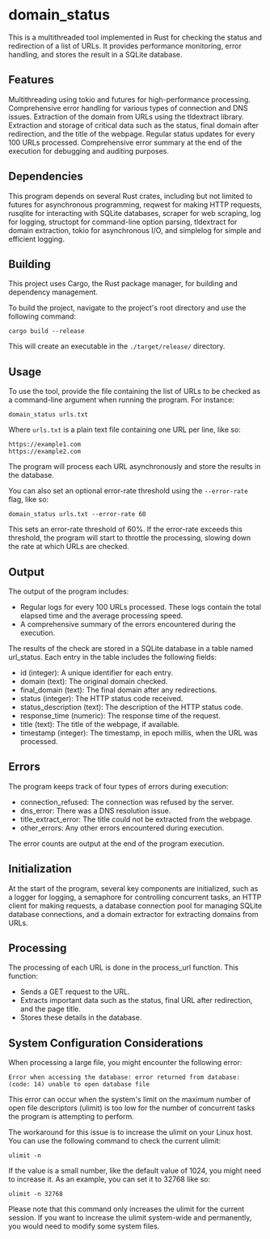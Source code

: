 # domain_status
This is a multithreaded tool implemented in Rust for checking the status and redirection of a list of URLs. It provides performance monitoring, error handling, and stores the result in a SQLite database.

## Features
Multithreading using tokio and futures for high-performance processing.
Comprehensive error handling for various types of connection and DNS issues.
Extraction of the domain from URLs using the tldextract library.
Extraction and storage of critical data such as the status, final domain after redirection, and the title of the webpage.
Regular status updates for every 100 URLs processed.
Comprehensive error summary at the end of the execution for debugging and auditing purposes.

## Dependencies
This program depends on several Rust crates, including but not limited to futures for asynchronous programming, reqwest for making HTTP requests, rusqlite for interacting with SQLite databases, scraper for web scraping, log for logging, structopt for command-line option parsing, tldextract for domain extraction, tokio for asynchronous I/O, and simplelog for simple and efficient logging.

## Building
This project uses Cargo, the Rust package manager, for building and dependency management.

To build the project, navigate to the project's root directory and use the following command:

    cargo build --release

This will create an executable in the `./target/release/` directory.

## Usage
To use the tool, provide the file containing the list of URLs to be checked as a command-line argument when running the program. For instance:

    domain_status urls.txt

Where `urls.txt` is a plain text file containing one URL per line, like so:

    https://example1.com
    https://example2.com

The program will process each URL asynchronously and store the results in the database.

You can also set an optional error-rate threshold using the `--error-rate` flag, like so:

    domain_status urls.txt --error-rate 60 

This sets an error-rate threshold of 60%. If the error-rate exceeds this threshold, the program will start to throttle the processing, slowing down the rate at which URLs are checked.

## Output
The output of the program includes:

* Regular logs for every 100 URLs processed. These logs contain the total elapsed time and the average processing speed.
* A comprehensive summary of the errors encountered during the execution.

The results of the check are stored in a SQLite database in a table named url_status. Each entry in the table includes the following fields:

* id (integer): A unique identifier for each entry.
* domain (text): The original domain checked.
* final_domain (text): The final domain after any redirections.
* status (integer): The HTTP status code received.
* status_description (text): The description of the HTTP status code.
* response_time (numeric): The response time of the request.
* title (text): The title of the webpage, if available.
* timestamp (integer): The timestamp, in epoch millis, when the URL was processed.

## Errors
The program keeps track of four types of errors during execution:

* connection_refused: The connection was refused by the server.
* dns_error: There was a DNS resolution issue.
* title_extract_error: The title could not be extracted from the webpage.
* other_errors: Any other errors encountered during execution.

The error counts are output at the end of the program execution.

## Initialization
At the start of the program, several key components are initialized, such as a logger for logging, a semaphore for controlling concurrent tasks, an HTTP client for making requests, a database connection pool for managing SQLite database connections, and a domain extractor for extracting domains from URLs.

## Processing
The processing of each URL is done in the process_url function. This function:

* Sends a GET request to the URL.
* Extracts important data such as the status, final URL after redirection, and the page title.
* Stores these details in the database.

## System Configuration Considerations

When processing a large file, you might encounter the following error:

    Error when accessing the database: error returned from database: (code: 14) unable to open database file

This error can occur when the system's limit on the maximum number of open file descriptors (ulimit) is too low for the number of concurrent tasks the program is attempting to perform.

The workaround for this issue is to increase the ulimit on your Linux host. You can use the following command to check the current ulimit:

    ulimit -n

If the value is a small number, like the default value of 1024, you might need to increase it. As an example, you can set it to 32768 like so:

    ulimit -n 32768

Please note that this command only increases the ulimit for the current session. If you want to increase the ulimit system-wide and permanently, you would need to modify some system files.
